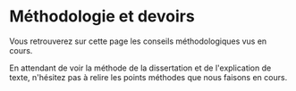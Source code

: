 # Méthodologie et devoirs

Vous retrouverez sur cette page les conseils méthodologiques vus en cours.

En attendant de voir la méthode de la dissertation et de l'explication de texte, n'hésitez pas à relire les points méthodes que nous faisons en cours.